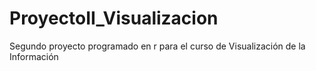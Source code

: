 # ProyectoII_Visualizacion
Segundo proyecto programado en r para el curso de Visualización de la Información
